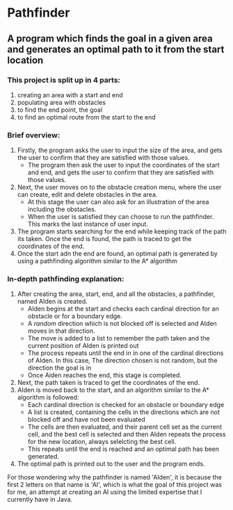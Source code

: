 # Pathfinder
## A program which finds the goal in a given area and generates an optimal path to it from the start location

### This project is split up in 4 parts:

  1. creating an area with a start and end
  1. populating area with obstacles
  1. to find the end point, the goal
  1. to find an optimal route from the start to the end


### Brief overview:

  1. Firstly, the program asks the user to input the size of the area, and gets the user to confirm that they are satisfied with those values.
     - The program then ask the user to input the coordinates of the start and end, and gets the user to confirm that they are satisfied with those values.
  1. Next, the user moves on to the obstacle creation menu, where the user can create, edit and delete obstacles in the area.
     - At this stage the user can also ask for an illustration of the area including the obstacles. 
     - When the user is satisfied they can choose to run the pathfinder. This marks the last instance of user input.
  1. The program starts searching for the end while keeping track of the path its taken. Once the end is found, the path is traced to get the coordinates of the end.
  1. Once the start adn the end are found, an optimal path is generated by using a pathfinding algorithm similar to the A* algorithm


### In-depth pathfinding explanation:

  1. After creating the area, start, end, and all the obstacles, a pathfinder, named AIden is created.
     - AIden begins at the start and checks each cardinal direction for an obstacle or for a boundary edge.
     - A *random* direction which is not blocked off is selected and AIden moves in that direction.
     - The move is added to a list to remember the path taken and the current position of AIden is printed out
     - The process repeats until the end in in one of the cardinal directions of AIden. In this case, The direction chosen is not random, but the direction the goal is in
     - Once Aiden reaches the end, this stage is completed.
  1. Next, the path taken is traced to get the coordinates of the end.
  1. AIden is moved back to the start, and an algorithm similar to the A* algorithm is followed:
     - Each cardinal direction is checked for an obstacle or boundary edge
     - A list is created, containing the cells in the directions which are not blocked off and have not been evaluated
     - The cells are then evaluated, and their parent cell set as the current cell, and the best cell is selected and then AIden repeats the process for the new location, always selelcting the best cell.
     - This repeats until the end is reached and an optimal path has been generated.
  1. The optimal path is printed out to the user and the program ends.


For those wondering why the pathfinder is named 'AIden', it is because the first 2 letters on that name is 'AI', which is what the goal of this project was for me, an attempt at creating an AI using the limited expertise that I currently have in Java.
